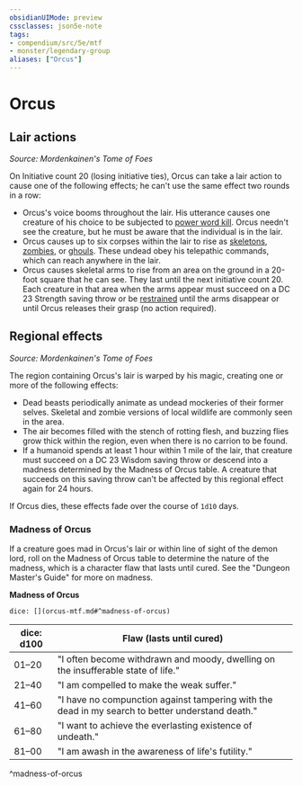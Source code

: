 ```yaml
---
obsidianUIMode: preview
cssclasses: json5e-note
tags:
- compendium/src/5e/mtf
- monster/legendary-group
aliases: ["Orcus"]
---
```

# Orcus

## Lair actions
_Source: Mordenkainen's Tome of Foes_

On Initiative count 20 (losing initiative ties), Orcus can take a lair action to cause one of the following effects; he can't use the same effect two rounds in a row:

- Orcus's voice booms throughout the lair. His utterance causes one creature of his choice to be subjected to [power word kill](/2-Mechanics/CLI/spells/power-word-kill.md). Orcus needn't see the creature, but he must be aware that the individual is in the lair.  
- Orcus causes up to six corpses within the lair to rise as [skeletons](/2-Mechanics/CLI/bestiary/undead/skeleton.md), [zombies](/2-Mechanics/CLI/bestiary/undead/zombie.md), or [ghouls](/2-Mechanics/CLI/bestiary/undead/ghoul.md). These undead obey his telepathic commands, which can reach anywhere in the lair.  
- Orcus causes skeletal arms to rise from an area on the ground in a 20-foot square that he can see. They last until the next initiative count 20. Each creature in that area when the arms appear must succeed on a DC 23 Strength saving throw or be [restrained](/2-Mechanics/CLI/rules/conditions.md#restrained) until the arms disappear or until Orcus releases their grasp (no action required).  

## Regional effects
_Source: Mordenkainen's Tome of Foes_

The region containing Orcus's lair is warped by his magic, creating one or more of the following effects:

- Dead beasts periodically animate as undead mockeries of their former selves. Skeletal and zombie versions of local wildlife are commonly seen in the area.  
- The air becomes filled with the stench of rotting flesh, and buzzing flies grow thick within the region, even when there is no carrion to be found.  
- If a humanoid spends at least 1 hour within 1 mile of the lair, that creature must succeed on a DC 23 Wisdom saving throw or descend into a madness determined by the Madness of Orcus table. A creature that succeeds on this saving throw can't be affected by this regional effect again for 24 hours.  

If Orcus dies, these effects fade over the course of `1d10` days.

### Madness of Orcus

If a creature goes mad in Orcus's lair or within line of sight of the demon lord, roll on the Madness of Orcus table to determine the nature of the madness, which is a character flaw that lasts until cured. See the "Dungeon Master's Guide" for more on madness.

**Madness of Orcus**

`dice: [](orcus-mtf.md#^madness-of-orcus)`

| dice: d100 | Flaw (lasts until cured) |
|------------|--------------------------|
| 01–20 | "I often become withdrawn and moody, dwelling on the insufferable state of life." |
| 21–40 | "I am compelled to make the weak suffer." |
| 41–60 | "I have no compunction against tampering with the dead in my search to better understand death." |
| 61–80 | "I want to achieve the everlasting existence of undeath." |
| 81–00 | "I am awash in the awareness of life's futility." |
^madness-of-orcus